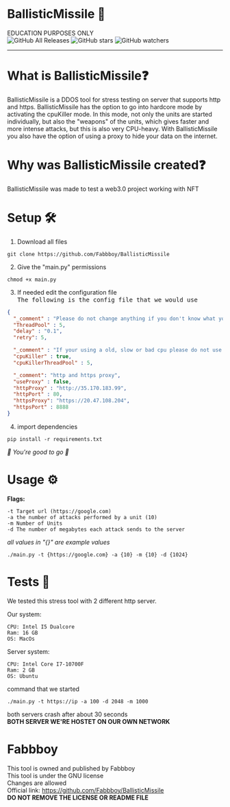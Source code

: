 # BallisticMissile 🎯
EDUCATION PURPOSES ONLY\
![GitHub All Releases](https://img.shields.io/github/downloads/Fabbboy/BallisticMissile/total?color=black) ![GitHub stars](https://img.shields.io/github/stars/Fabbboy/BallisticMissile?style=social) ![GitHub watchers](https://img.shields.io/github/watchers/Fabbboy/BallisticMissile?style=social)
***
# What is BallisticMissile❓
BallisticMissile is a DDOS tool for stress testing on server that supports http and https. BallisticMissile has the option to go into hardcore mode by activating the cpuKiller mode. In this mode, not only the units are started individually, but also the "weapons" of the units, which gives faster and more intense attacks, but this is also very CPU-heavy. With BallisticMissile you also have the option of using a proxy to hide your data on the internet. 
# Why was BallisticMissile created❓
BallisticMissile was made to test a web3.0 project working with NFT


# Setup 🛠️
1. Download all files 
```shell
git clone https://github.com/Fabbboy/BallisticMissile 
```
2. Give the "main.py" permissions
```shell
chmod +x main.py
```
3. If needed edit the configuration file\
<tt>The following is the config file that we would use</tt>
```json
{
  "_comment" : "Please do not change anything if you don't know what you are doing",
  "ThreadPool" : 5,
  "delay" : "0.1",
  "retry": 5,

  "_comment" : "If your using a old, slow or bad cpu please do not use this below",
  "cpuKiller" : true,   
  "cpuKillerThreadPool" : 5,

  "_comment": "http and https proxy",
  "useProxy" : false,
  "httpProxy" : "http://35.170.183.99",
  "httpPort" : 80,
  "httpsProxy": "https://20.47.108.204",
  "httpsPort" :	8888
}
```
4. import dependencies
```shell
pip install -r requirements.txt
```
*🚀 You're good to go 🚀*

# Usage ⚙️
**Flags:**
```shell
-t Target url (https://google.com)
-a the number of attacks performed by a unit (10)
-m Number of Units
-d The number of megabytes each attack sends to the server
```

*all values in "{}" are example values*
```shell
./main.py -t {https://google.com} -a {10} -m {10} -d {1024}
```
# Tests 🧪
We tested this stress tool with 2 different http server.

Our system:
```
CPU: Intel I5 Dualcore 
Ram: 16 GB
OS: MacOs
```
Server system:
```
CPU: Intel Core I7-10700F
Ram: 2 GB
OS: Ubuntu
```
command that we started
```
./main.py -t https://ip -a 100 -d 2048 -m 1000
```
both servers crash after about 30 seconds\
**BOTH SERVER WE'RE HOSTET ON OUR OWN NETWORK**

# Fabbboy
This tool is owned and published by Fabbboy\
This tool is under the GNU license\
Changes are allowed\
Official link: https://github.com/Fabbboy/BallisticMissile \
**DO NOT REMOVE THE LICENSE OR README FILE**
